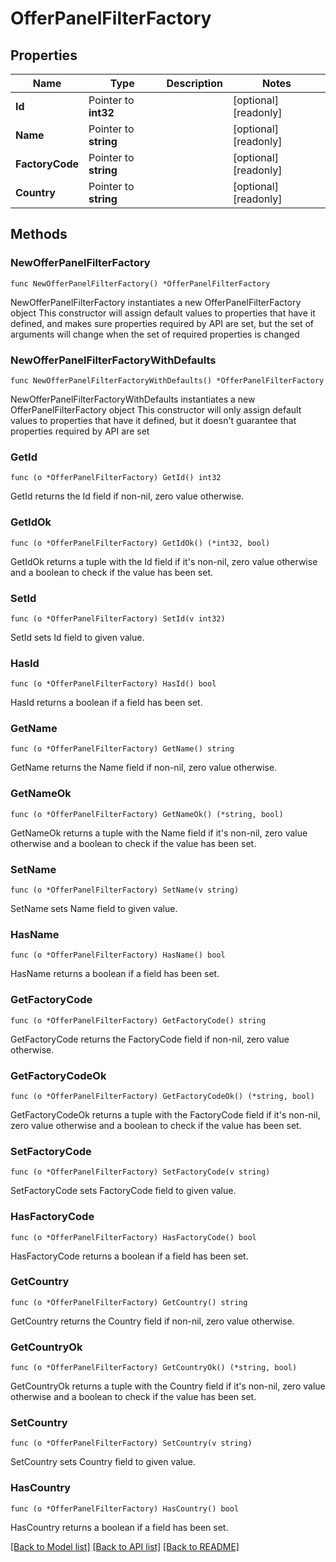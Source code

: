 # OfferPanelFilterFactory

## Properties

Name | Type | Description | Notes
------------ | ------------- | ------------- | -------------
**Id** | Pointer to **int32** |  | [optional] [readonly] 
**Name** | Pointer to **string** |  | [optional] [readonly] 
**FactoryCode** | Pointer to **string** |  | [optional] [readonly] 
**Country** | Pointer to **string** |  | [optional] [readonly] 

## Methods

### NewOfferPanelFilterFactory

`func NewOfferPanelFilterFactory() *OfferPanelFilterFactory`

NewOfferPanelFilterFactory instantiates a new OfferPanelFilterFactory object
This constructor will assign default values to properties that have it defined,
and makes sure properties required by API are set, but the set of arguments
will change when the set of required properties is changed

### NewOfferPanelFilterFactoryWithDefaults

`func NewOfferPanelFilterFactoryWithDefaults() *OfferPanelFilterFactory`

NewOfferPanelFilterFactoryWithDefaults instantiates a new OfferPanelFilterFactory object
This constructor will only assign default values to properties that have it defined,
but it doesn't guarantee that properties required by API are set

### GetId

`func (o *OfferPanelFilterFactory) GetId() int32`

GetId returns the Id field if non-nil, zero value otherwise.

### GetIdOk

`func (o *OfferPanelFilterFactory) GetIdOk() (*int32, bool)`

GetIdOk returns a tuple with the Id field if it's non-nil, zero value otherwise
and a boolean to check if the value has been set.

### SetId

`func (o *OfferPanelFilterFactory) SetId(v int32)`

SetId sets Id field to given value.

### HasId

`func (o *OfferPanelFilterFactory) HasId() bool`

HasId returns a boolean if a field has been set.

### GetName

`func (o *OfferPanelFilterFactory) GetName() string`

GetName returns the Name field if non-nil, zero value otherwise.

### GetNameOk

`func (o *OfferPanelFilterFactory) GetNameOk() (*string, bool)`

GetNameOk returns a tuple with the Name field if it's non-nil, zero value otherwise
and a boolean to check if the value has been set.

### SetName

`func (o *OfferPanelFilterFactory) SetName(v string)`

SetName sets Name field to given value.

### HasName

`func (o *OfferPanelFilterFactory) HasName() bool`

HasName returns a boolean if a field has been set.

### GetFactoryCode

`func (o *OfferPanelFilterFactory) GetFactoryCode() string`

GetFactoryCode returns the FactoryCode field if non-nil, zero value otherwise.

### GetFactoryCodeOk

`func (o *OfferPanelFilterFactory) GetFactoryCodeOk() (*string, bool)`

GetFactoryCodeOk returns a tuple with the FactoryCode field if it's non-nil, zero value otherwise
and a boolean to check if the value has been set.

### SetFactoryCode

`func (o *OfferPanelFilterFactory) SetFactoryCode(v string)`

SetFactoryCode sets FactoryCode field to given value.

### HasFactoryCode

`func (o *OfferPanelFilterFactory) HasFactoryCode() bool`

HasFactoryCode returns a boolean if a field has been set.

### GetCountry

`func (o *OfferPanelFilterFactory) GetCountry() string`

GetCountry returns the Country field if non-nil, zero value otherwise.

### GetCountryOk

`func (o *OfferPanelFilterFactory) GetCountryOk() (*string, bool)`

GetCountryOk returns a tuple with the Country field if it's non-nil, zero value otherwise
and a boolean to check if the value has been set.

### SetCountry

`func (o *OfferPanelFilterFactory) SetCountry(v string)`

SetCountry sets Country field to given value.

### HasCountry

`func (o *OfferPanelFilterFactory) HasCountry() bool`

HasCountry returns a boolean if a field has been set.


[[Back to Model list]](../README.md#documentation-for-models) [[Back to API list]](../README.md#documentation-for-api-endpoints) [[Back to README]](../README.md)


